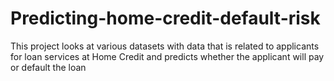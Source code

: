 # Predicting-home-credit-default-risk
This project looks at various datasets with data that is related to applicants for loan services at Home Credit and predicts whether the applicant will pay or default the loan
